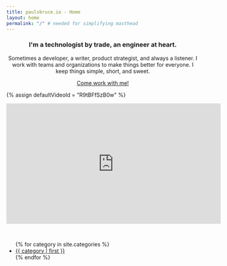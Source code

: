 ```yaml
---
title: paulsbruce.io - Home
layout: home
permalink: "/" # needed for simplifying masthead
---
```


<style type="text/css">
#main {
  max-width: 800px;
}
{% for category in site.categories %}
ul.cloud a[data-weight="{{ category.last.size }}"] { --size: {{ category.last.size }}; }
{% endfor %}
</style>

<div style="text-align:center;" markdown=1>

### I'm a technologist by trade, an engineer at heart.

Sometimes a developer, a writer, product strategist, and always a listener. I work with teams and organizations to make things better for everyone. I keep things simple, short, and sweet.

<a href="/work-with-me/">Come work with me!</a>

</div>

{% assign defaultVideoId = "R9tBFfSzB0w" %}

<div style="clear:both">

  <div class="vid-container">
  	<iframe loading="lazy" id="vid_frame" width="560" height="315" frameborder="0" src="https://www.youtube.com/embed/{{ defaultVideoId }}?rel=0&showinfo=0&autohide=0"></iframe>
  </div>
  <div class="vid-list-container">
    <div class="vid-list">
    </div>
  </div>
  <div class="arrows">
  	<div class="arrow-left">
  		<i class="fa fa-chevron-left fa-lg"></i>
  	</div>
  	<div class="arrow-right">
  		<i class="fa fa-chevron-right fa-lg"></i>
  	</div>
  </div>
  <script>
  $(document).ready(function () {
      $(".arrow-right").bind("click", function (event) {
          event.preventDefault();
          $(".vid-list-container").stop().animate({
              scrollLeft: "+=336"
          }, 750);
      });
      $(".arrow-left").bind("click", function (event) {
          event.preventDefault();
          $(".vid-list-container").stop().animate({
              scrollLeft: "-=336"
          }, 750);
      });

      var home_playlist = "{{ '/assets/home_playlist.xml' | relative_url }}"
      $.ajax({
        type: "GET",
        url: home_playlist,
        dataType: "xml",
        success: xmlParser
      });
  });
  function xmlParser(xml) {
    var isFirst = false;
    var list = $(".vid-list")
    list.empty()
    var entries = $(xml).find("entry")
    list.css("width",(entries.length * 150)+"px")
    entries.each(function () {
      var vid = $(this).find("id").text().replace('yt:video:','');
      var txt = $(this).find("title").text();
      if(isFirst)
        $("#vid_frame").attr("src","https://www.youtube.com/embed/"+vid+"?rel=0&showinfo=0&autohide=0")
      else {
        var itm = $('<div class="vid-item" videoId="'+vid+'"><div class="vid-thumb"><img src="https://img.youtube.com/vi/'+vid+'/0.jpg" alt="'+txt+'" title="'+txt+'" /></div><div class="vid-desc"></div></div>')
        itm.on('click touchend', function() { var frm=document.getElementById('vid_frame');frm.src='http://youtube.com/embed/'+itm.attr('videoId')+'?autoplay=1&rel=0&showinfo=0&autohide=1';frm.scrollIntoView() })
        list.append(itm)
      }
      isFirst = false
    });
  }
  </script>
</div>
<div style="clear:both;margin-bottom:1em;">
&nbsp;
</div>

<ul class="cloud" role="navigation" x-data-show-value>
{% for category in site.categories %}
  <li><a data-weight="{{ category.last.size }}" href="/categories/#{{ category | first | downcase | replace: " ", "-" | replace: ":", "-" | replace: ";", "-" }}">{{ category | first }}</a></li>
{% endfor %}
</ul>
